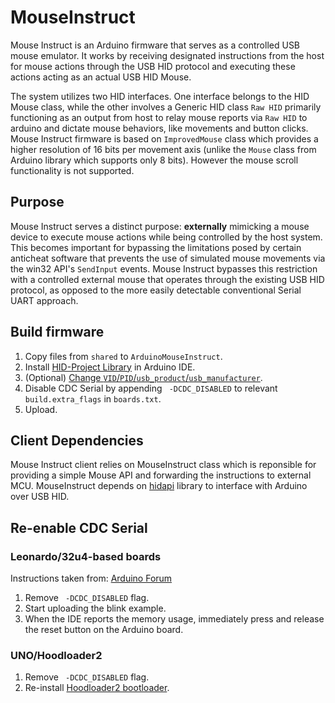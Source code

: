 # MouseInstruct
Mouse Instruct is an Arduino firmware that serves as a controlled USB mouse emulator. It works by receiving designated instructions from the host for mouse actions through the USB HID protocol and executing these actions acting as an actual USB HID Mouse.

The system utilizes two HID interfaces. One interface belongs to the HID Mouse class, while the other involves a Generic HID class `Raw HID` primarily functioning as an output from host to relay mouse reports via `Raw HID` to arduino and dictate mouse behaviors, like movements and button clicks.
Mouse Instruct firmware is based on `ImprovedMouse` class which provides a higher resolution of 16 bits per movement axis (unlike the `Mouse` class from Arduino library which supports only 8 bits). However the mouse scroll functionality is not supported.

## Purpose
Mouse Instruct serves a distinct purpose: **externally** mimicking a mouse device to execute mouse actions while being controlled by the host system.  This becomes important for bypassing the limitations posed by certain anticheat software that prevents the use of simulated mouse movements via the win32 API's `SendInput` events. Mouse Instruct bypasses this restriction with a controlled external mouse that operates through the existing USB HID protocol, as opposed to the more easily detectable conventional Serial UART approach.

## Build firmware
1. Copy files from `shared` to `ArduinoMouseInstruct`.
2. Install [HID-Project Library](https://www.arduino.cc/reference/en/libraries/hid-project/) in Arduino IDE.
3. (Optional) [Change `VID`/`PID`/`usb_product`/`usb_manufacturer`](https://gist.github.com/nebhead/c92da8f1a8b476f7c36c032a0ac2592a).
4. Disable CDC Serial by appending ` -DCDC_DISABLED` to relevant `build.extra_flags` in `boards.txt`.
4. Upload.

## Client Dependencies
Mouse Instruct client relies on MouseInstruct class which is reponsible for providing a simple Mouse API and forwarding the instructions to external MCU. MouseInstruct depends on [hidapi](https://github.com/libusb/hidapi) library to interface with Arduino over USB HID.

## Re-enable CDC Serial
### Leonardo/32u4-based boards
Instructions taken from: [Arduino Forum](https://forum.arduino.cc/t/serial-port-for-leonardo-has-disappeared-from-ide/932053/2)
1. Remove ` -DCDC_DISABLED` flag.
2. Start uploading the blink example.
3. When the IDE reports the memory usage, immediately press and release the reset button on the Arduino board.
### UNO/Hoodloader2
1. Remove ` -DCDC_DISABLED` flag.
2. Re-install [Hoodloader2 bootloader](https://github.com/NicoHood/HoodLoader2/wiki/Hardware-Installation).

